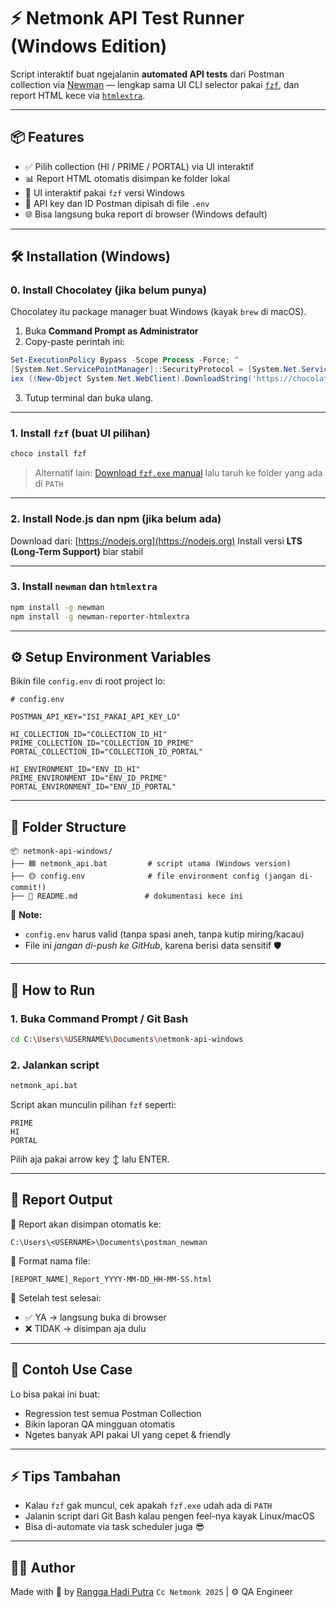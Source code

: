 # ⚡ Netmonk API Test Runner (Windows Edition)

Script interaktif buat ngejalanin **automated API tests** dari Postman collection via [Newman](https://www.npmjs.com/package/newman) — lengkap sama UI CLI selector pakai [`fzf`](https://github.com/junegunn/fzf), dan report HTML kece via [`htmlextra`](https://www.npmjs.com/package/newman-reporter-htmlextra).

---

## 📦 Features

- ✅ Pilih collection (HI / PRIME / PORTAL) via UI interaktif
- 📊 Report HTML otomatis disimpan ke folder lokal
- 🎨 UI interaktif pakai `fzf` versi Windows
- 🔐 API key dan ID Postman dipisah di file `.env`
- 🌐 Bisa langsung buka report di browser (Windows default)

---

## 🛠️ Installation (Windows)

### 0. Install Chocolatey (jika belum punya)

Chocolatey itu package manager buat Windows (kayak `brew` di macOS).

1. Buka **Command Prompt as Administrator**
2. Copy-paste perintah ini:

```powershell
Set-ExecutionPolicy Bypass -Scope Process -Force; ^
[System.Net.ServicePointManager]::SecurityProtocol = [System.Net.ServicePointManager]::SecurityProtocol -bor 3072; ^
iex ((New-Object System.Net.WebClient).DownloadString('https://chocolatey.org/install.ps1'))
```

3. Tutup terminal dan buka ulang.

---

### 1. Install `fzf` (buat UI pilihan)

```powershell
choco install fzf
```

> Alternatif lain: [Download `fzf.exe` manual](https://github.com/junegunn/fzf/releases) lalu taruh ke folder yang ada di `PATH`

---

### 2. Install Node.js dan npm (jika belum ada)

Download dari: [https://nodejs.org](https://nodejs.org)
Install versi **LTS (Long-Term Support)** biar stabil

---

### 3. Install `newman` dan `htmlextra`

```bash
npm install -g newman
npm install -g newman-reporter-htmlextra
```

---

## ⚙️ Setup Environment Variables

Bikin file `config.env` di root project lo:

```env
# config.env

POSTMAN_API_KEY="ISI_PAKAI_API_KEY_LO"

HI_COLLECTION_ID="COLLECTION_ID_HI"
PRIME_COLLECTION_ID="COLLECTION_ID_PRIME"
PORTAL_COLLECTION_ID="COLLECTION_ID_PORTAL"

HI_ENVIRONMENT_ID="ENV_ID_HI"
PRIME_ENVIRONMENT_ID="ENV_ID_PRIME"
PORTAL_ENVIRONMENT_ID="ENV_ID_PORTAL"
```

---

## 📁 Folder Structure

```
📦 netmonk-api-windows/
├── 🟦 netmonk_api.bat         # script utama (Windows version)
├── 🟡 config.env              # file environment config (jangan di-commit!)
├── 📄 README.md               # dokumentasi kece ini
```

📝 **Note:**

- `config.env` harus valid (tanpa spasi aneh, tanpa kutip miring/kacau)
- File ini _jangan di-push ke GitHub_, karena berisi data sensitif 🛡️

---

## 🚀 How to Run

### 1. Buka Command Prompt / Git Bash

```bash
cd C:\Users\%USERNAME%\Documents\netmonk-api-windows
```

### 2. Jalankan script

```bash
netmonk_api.bat
```

Script akan munculin pilihan `fzf` seperti:

```
PRIME
HI
PORTAL
```

Pilih aja pakai arrow key ↕️ lalu ENTER.

---

## 📂 Report Output

📁 Report akan disimpan otomatis ke:

```
C:\Users\<USERNAME>\Documents\postman_newman
```

📝 Format nama file:

```
[REPORT_NAME]_Report_YYYY-MM-DD_HH-MM-SS.html
```

🧭 Setelah test selesai:

- ✅ YA → langsung buka di browser
- ❌ TIDAK → disimpan aja dulu

---

## 🧪 Contoh Use Case

Lo bisa pakai ini buat:

- Regression test semua Postman Collection
- Bikin laporan QA mingguan otomatis
- Ngetes banyak API pakai UI yang cepet & friendly

---

## ⚡ Tips Tambahan

- Kalau `fzf` gak muncul, cek apakah `fzf.exe` udah ada di `PATH`
- Jalanin script dari Git Bash kalau pengen feel-nya kayak Linux/macOS
- Bisa di-automate via task scheduler juga 😎

---

## 👨‍💻 Author

Made with 💙 by [Rangga Hadi Putra](https://ranggabiner.com)
`Cc Netmonk 2025` | ⚙️ QA Engineer
